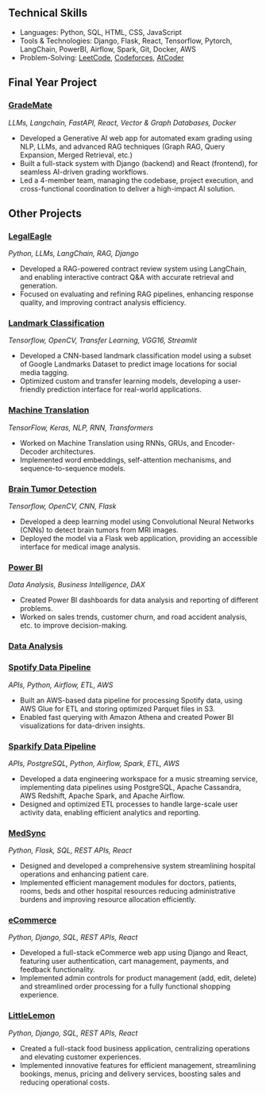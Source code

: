 ## Technical Skills
- Languages: Python, SQL, HTML, CSS, JavaScript
- Tools & Technologies: Django, Flask, React, Tensorflow, Pytorch, LangChain, PowerBI, Airflow, Spark, Git, Docker, AWS
- Problem-Solving: [LeetCode](https://leetcode.com/hamzasafwan/), [Codeforces](codeforces.com), [AtCoder](atcoder.jp) 

##  Final Year Project  

### [GradeMate](https://github.com/safwanhamza/GradeMate)   
_LLMs, Langchain, FastAPI, React, Vector & Graph Databases, Docker_

- Developed a Generative AI web app for automated exam grading using NLP, LLMs, and advanced RAG
techniques (Graph RAG, Query Expansion, Merged Retrieval, etc.)
- Built a full-stack system with Django (backend) and React (frontend), for seamless AI-driven grading
workflows.
- Led a 4-member team, managing the codebase, project execution, and cross-functional coordination to
deliver a high-impact AI solution.

## Other Projects

### [LegalEagle](https://github.com/safwanhamza/LegalEagle)
_Python, LLMs, LangChain, RAG, Django_

- Developed a RAG-powered contract review system using LangChain, and enabling interactive contract Q&A
with accurate retrieval and generation.
- Focused on evaluating and refining RAG pipelines, enhancing response quality, and improving contract analysis
efficiency.


### [Landmark Classification](https://github.com/safwanhamza/Landmark-Classification) 
_Tensorflow, OpenCV, Transfer Learning, VGG16, Streamlit_

- Developed a CNN-based landmark classification model using a subset of Google Landmarks Dataset to predict
image locations for social media tagging.
- Optimized custom and transfer learning models, developing a user-friendly prediction interface for real-world
applications.

### [Machine Translation](https://github.com/safwanhamza/Machine-Translation)
_TensorFlow, Keras, NLP, RNN, Transformers_

- Worked on Machine Translation using RNNs, GRUs, and Encoder-Decoder architectures.
- Implemented word embeddings, self-attention mechanisms, and sequence-to-sequence models.
  
### [Brain Tumor Detection](https://github.com/safwanhamza/Brain-Tumor-Detection)
_Tensorflow, OpenCV, CNN, Flask_

- Developed a deep learning model using Convolutional Neural Networks (CNNs) to detect brain tumors from MRI images.
- Deployed the model via a Flask web application, providing an accessible interface for medical image analysis.

### [Power BI](https://github.com/safwanhamza/Power-BI)
_Data Analysis, Business Intelligence, DAX_

- Created Power BI dashboards for data analysis and reporting of different problems.
- Worked on sales trends, customer churn, and road accident analysis, etc. to improve decision-making.

### [Data Analysis](https://github.com/safwanhamza/Data-Analysis)
  
### [Spotify Data Pipeline](https://github.com/safwanhamza/spotify-data-engineering)
_APIs, Python, Airflow, ETL, AWS_

- Built an AWS-based data pipeline for processing Spotify data, using AWS Glue for ETL and storing
optimized Parquet files in S3.
- Enabled fast querying with Amazon Athena and created Power BI visualizations for data-driven
insights.

### [Sparkify Data Pipeline](https://github.com/safwanhamza/Sparkify-Data-Pipeline)
_APIs, PostgreSQL, Python, Airflow, Spark, ETL, AWS_

- Developed a data engineering workspace for a music streaming service, implementing data pipelines using PostgreSQL, Apache Cassandra, AWS Redshift, Apache Spark, and Apache Airflow.
- Designed and optimized ETL processes to handle large-scale user activity data, enabling efficient analytics and reporting.

### [MedSync](https://github.com/safwanhamza/MedSync)
_Python, Flask, SQL, REST APIs, React_

- Designed and developed a comprehensive system streamlining hospital operations and enhancing patient care.
- Implemented efficient management modules for doctors, patients, rooms, beds and other hospital resources reducing administrative burdens and improving resource allocation efficiently.

### [eCommerce](https://github.com/safwanhamza/eCommerce)
_Python, Django, SQL, REST APIs, React_

- Developed a full-stack eCommerce web app using Django and React, featuring user authentication, cart management, payments, and feedback functionality.
- Implemented admin controls for product management (add, edit, delete) and streamlined order processing for a fully functional shopping experience.

### [LittleLemon](https://github.com/safwanhamza/LittleLemon)
_Python, Django, SQL, REST APIs, React_

- Created a full-stack food business application, centralizing operations and elevating customer experiences.
- Implemented innovative features for efficient management, streamlining bookings, menus, pricing and delivery services, boosting sales and reducing operational costs.  
